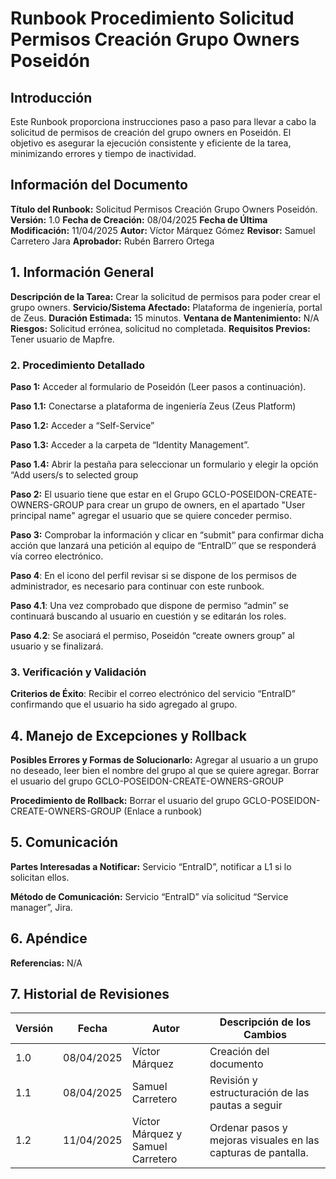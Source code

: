 # Runbook Procedimiento Solicitud Permisos Creación Grupo Owners Poseidón

## Introducción

Este Runbook proporciona instrucciones paso a paso para llevar a cabo la solicitud de permisos de creación del grupo owners en Poseidón. El objetivo es asegurar la ejecución consistente y eficiente de la tarea, minimizando errores y tiempo de inactividad.

## Información del Documento

**Título del Runbook:** Solicitud Permisos Creación Grupo Owners Poseidón.
**Versión:** 1.0
**Fecha de Creación:** 08/04/2025
**Fecha de Última Modificación:** 11/04/2025
**Autor:** Víctor Márquez Gómez
**Revisor:** Samuel Carretero Jara
**Aprobador:** Rubén Barrero Ortega

## 1. Información General

**Descripción de la Tarea:** Crear la solicitud de permisos para poder crear el grupo owners.
**Servicio/Sistema Afectado:** Plataforma de ingeniería, portal de Zeus.
**Duración Estimada:** 15 minutos.
**Ventana de Mantenimiento:** N/A
**Riesgos:** Solicitud errónea, solicitud no completada.
**Requisitos Previos:** Tener usuario de Mapfre.


### **2. Procedimiento Detallado**
**Paso 1:** Acceder al formulario de Poseidón (Leer pasos a continuación). 

**Paso 1.1:** Conectarse a plataforma de ingeniería Zeus (Zeus Platform)  

**Paso 1.2:** Acceder a “Self-Service” 

**Paso 1.3:** Acceder a la carpeta de “Identity Management”.  

**Paso 1.4:** Abrir la pestaña para seleccionar un formulario y elegir la opción “Add users/s to selected group 

**Paso 2:** El usuario tiene que estar en el Grupo GCLO-POSEIDON-CREATE-OWNERS-GROUP para crear un grupo de owners, en el apartado "User principal name" agregar el usuario que se quiere conceder permiso. 

**Paso 3:** Comprobar la información y clicar en “submit” para confirmar dicha acción que lanzará una petición al equipo de “EntraID’’ que se responderá vía correo electrónico. 


**Paso 4**: En el icono del perfil revisar si se dispone de los permisos de administrador, es necesario para continuar con este runbook. 
 
**Paso 4.1**: Una vez comprobado que dispone de permiso “admin” se continuará buscando al usuario en cuestión y se editarán los roles. 

**Paso 4.2**: Se asociará el permiso, Poseidón “create owners group” al usuario y se finalizará.


### **3. Verificación y Validación**

**Criterios de Éxito**: Recibir el correo electrónico del servicio “EntraID” confirmando que el usuario ha sido agregado al grupo. 

## 4. Manejo de Excepciones y Rollback

**Posibles Errores y Formas de Solucionarlo:** Agregar al usuario a un grupo no deseado, leer bien el nombre del grupo al que se quiere agregar. Borrar el usuario del grupo GCLO-POSEIDON-CREATE-OWNERS-GROUP 

**Procedimiento de Rollback:** Borrar el usuario del grupo GCLO-POSEIDON-CREATE-OWNERS-GROUP (Enlace a runbook) 

## 5. Comunicación

**Partes Interesadas a Notificar:** Servicio “EntraID”, notificar a L1 si lo solicitan ellos. 

**Método de Comunicación:** Servicio “EntraID” vía solicitud “Service manager”, Jira. 

## 6. Apéndice

**Referencias:** N/A

## 7. Historial de Revisiones

| Versión | Fecha        | Autor                          | Descripción de los Cambios                                  |
|---------|--------------|--------------------------------|-----------------------------------------------------------|
| 1.0     | 08/04/2025   | Víctor Márquez                 | Creación del documento                                      |
| 1.1     | 08/04/2025   | Samuel Carretero               | Revisión y estructuración de las pautas a seguir           |
| 1.2     | 11/04/2025   | Víctor Márquez y Samuel Carretero | Ordenar pasos y mejoras visuales en las capturas de pantalla. |

